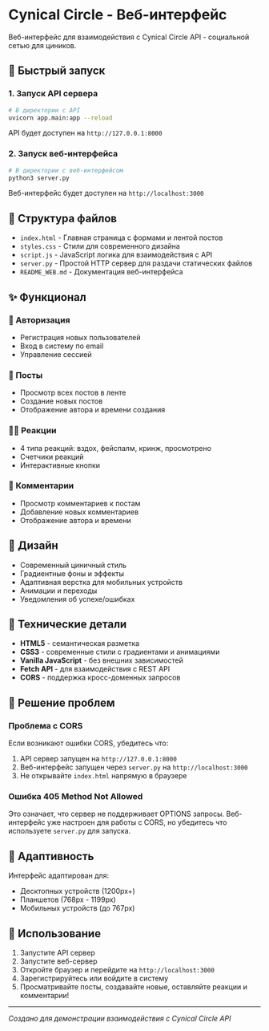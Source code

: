 # Cynical Circle - Веб-интерфейс

Веб-интерфейс для взаимодействия с Cynical Circle API - социальной сетью для циников.

## 🚀 Быстрый запуск

### 1. Запуск API сервера
```bash
# В директории с API
uvicorn app.main:app --reload
```
API будет доступен на `http://127.0.0.1:8000`

### 2. Запуск веб-интерфейса
```bash
# В директории с веб-интерфейсом
python3 server.py
```
Веб-интерфейс будет доступен на `http://localhost:3000`

## 📁 Структура файлов

- `index.html` - Главная страница с формами и лентой постов
- `styles.css` - Стили для современного дизайна
- `script.js` - JavaScript логика для взаимодействия с API
- `server.py` - Простой HTTP сервер для раздачи статических файлов
- `README_WEB.md` - Документация веб-интерфейса

## ✨ Функционал

### 🔐 Авторизация
- Регистрация новых пользователей
- Вход в систему по email
- Управление сессией

### 📝 Посты
- Просмотр всех постов в ленте
- Создание новых постов
- Отображение автора и времени создания

### 😮‍💨 Реакции
- 4 типа реакций: вздох, фейспалм, кринж, просмотрено
- Счетчики реакций
- Интерактивные кнопки

### 💬 Комментарии
- Просмотр комментариев к постам
- Добавление новых комментариев
- Отображение автора и времени

## 🎨 Дизайн

- Современный циничный стиль
- Градиентные фоны и эффекты
- Адаптивная верстка для мобильных устройств
- Анимации и переходы
- Уведомления об успехе/ошибках

## 🔧 Технические детали

- **HTML5** - семантическая разметка
- **CSS3** - современные стили с градиентами и анимациями
- **Vanilla JavaScript** - без внешних зависимостей
- **Fetch API** - для взаимодействия с REST API
- **CORS** - поддержка кросс-доменных запросов

## 🐛 Решение проблем

### Проблема с CORS
Если возникают ошибки CORS, убедитесь что:
1. API сервер запущен на `http://127.0.0.1:8000`
2. Веб-интерфейс запущен через `server.py` на `http://localhost:3000`
3. Не открывайте `index.html` напрямую в браузере

### Ошибка 405 Method Not Allowed
Это означает, что сервер не поддерживает OPTIONS запросы. Веб-интерфейс уже настроен для работы с CORS, но убедитесь что используете `server.py` для запуска.

## 📱 Адаптивность

Интерфейс адаптирован для:
- Десктопных устройств (1200px+)
- Планшетов (768px - 1199px)
- Мобильных устройств (до 767px)

## 🎯 Использование

1. Запустите API сервер
2. Запустите веб-сервер
3. Откройте браузер и перейдите на `http://localhost:3000`
4. Зарегистрируйтесь или войдите в систему
5. Просматривайте посты, создавайте новые, оставляйте реакции и комментарии!

---

*Создано для демонстрации взаимодействия с Cynical Circle API*
